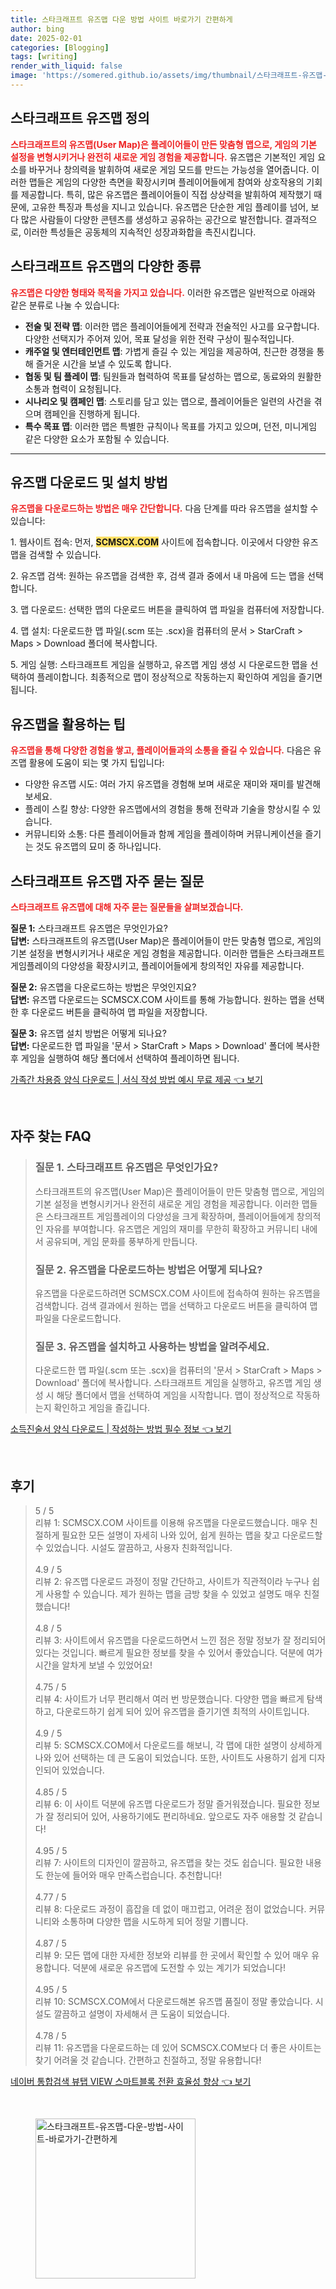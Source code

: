 ```yaml
---
title: 스타크래프트 유즈맵 다운 방법 사이트 바로가기 간편하게
author: bing
date: 2025-02-01
categories: [Blogging]
tags: [writing]
render_with_liquid: false
image: 'https://somered.github.io/assets/img/thumbnail/스타크래프트-유즈맵-다운-방법-사이트-바로가기-간편하게.webp'
---
```



<h2 id='유즈맵 정의'>스타크래프트 유즈맵 정의</h2>

<p><b><span style="color: #ee2323;">스타크래프트의 유즈맵(User Map)은 플레이어들이 만든 맞춤형 맵으로, 게임의 기본 설정을 변형시키거나 완전히 새로운 게임 경험을 제공합니다.</span></b> 유즈맵은 기본적인 게임 요소를 바꾸거나 창의력을 발휘하여 새로운 게임 모드를 만드는 가능성을 열어줍니다. 이러한 맵들은 게임의 다양한 측면을 확장시키며 플레이어들에게 참여와 상호작용의 기회를 제공합니다. 특히, 많은 유즈맵은 플레이어들이 직접 상상력을 발휘하여 제작했기 때문에, 고유한 특징과 특성을 지니고 있습니다. 유즈맵은 단순한 게임 플레이를 넘어, 보다 많은 사람들이 다양한 콘텐츠를 생성하고 공유하는 공간으로 발전합니다. 결과적으로, 이러한 특성들은 공동체의 지속적인 성장과화합을 촉진시킵니다.</p>

<h2 id='유즈맵의 종류'>스타크래프트 유즈맵의 다양한 종류</h2>

<p><b><span style="color: #ee2323;">유즈맵은 다양한 형태와 목적을 가지고 있습니다.</span></b> 이러한 유즈맵은 일반적으로 아래와 같은 분류로 나눌 수 있습니다:</p>

<ul>
    <li><b>전술 및 전략 맵</b>: 이러한 맵은 플레이어들에게 전략과 전술적인 사고를 요구합니다. 다양한 선택지가 주어져 있어, 목표 달성을 위한 전략 구상이 필수적입니다.</li>
    <li><b>캐주얼 및 엔터테인먼트 맵</b>: 가볍게 즐길 수 있는 게임을 제공하여, 친근한 경쟁을 통해 즐거운 시간을 보낼 수 있도록 합니다.</li>
    <li><b>협동 및 팀 플레이 맵</b>: 팀원들과 협력하여 목표를 달성하는 맵으로, 동료와의 원활한 소통과 협력이 요청됩니다.</li>
    <li><b>시나리오 및 캠페인 맵</b>: 스토리를 담고 있는 맵으로, 플레이어들은 일련의 사건을 겪으며 캠페인을 진행하게 됩니다.</li>
    <li><b>특수 목표 맵</b>: 이러한 맵은 특별한 규칙이나 목표를 가지고 있으며, 던전, 미니게임 같은 다양한 요소가 포함될 수 있습니다.</li>
</ul>

<hr />

<h2 id='유즈맵 다운로드와 설치'>유즈맵 다운로드 및 설치 방법</h2>

<p><b><span style="color: #ee2323;">유즈맵을 다운로드하는 방법은 매우 간단합니다.</span></b> 다음 단계를 따라 유즈맵을 설치할 수 있습니다:</p>

<p>1. 웹사이트 접속: 먼저, <b><span style="background-color: #ffe066;">SCMSCX.COM</span></b> 사이트에 접속합니다. 이곳에서 다양한 유즈맵을 검색할 수 있습니다.</p>

<p>2. 유즈맵 검색: 원하는 유즈맵을 검색한 후, 검색 결과 중에서 내 마음에 드는 맵을 선택합니다.</p>

<p>3. 맵 다운로드: 선택한 맵의 다운로드 버튼을 클릭하여 맵 파일을 컴퓨터에 저장합니다.</p>

<p>4. 맵 설치: 다운로드한 맵 파일(.scm 또는 .scx)을 컴퓨터의 문서 > StarCraft > Maps > Download 폴더에 복사합니다.</p>

<p>5. 게임 실행: 스타크래프트 게임을 실행하고, 유즈맵 게임 생성 시 다운로드한 맵을 선택하여 플레이합니다. 최종적으로 맵이 정상적으로 작동하는지 확인하여 게임을 즐기면 됩니다.</p>

<h2 id='유즈맵 활용 팁'>유즈맵을 활용하는 팁</h2>

<p><b><span style="color: #ee2323;">유즈맵을 통해 다양한 경험을 쌓고, 플레이어들과의 소통을 즐길 수 있습니다.</span></b> 다음은 유즈맵 활용에 도움이 되는 몇 가지 팁입니다:</p>

<ul>
    <li>다양한 유즈맵 시도: 여러 가지 유즈맵을 경험해 보며 새로운 재미와 재미를 발견해 보세요.</li>
    <li>플레이 스킬 향상: 다양한 유즈맵에서의 경험을 통해 전략과 기술을 향상시킬 수 있습니다.</li>
    <li>커뮤니티와 소통: 다른 플레이어들과 함께 게임을 플레이하며 커뮤니케이션을 즐기는 것도 유즈맵의 묘미 중 하나입니다.</li>
</ul>

<h2 id='자주 묻는 질문'>스타크래프트 유즈맵 자주 묻는 질문</h2>

<p><b><span style="color: #ee2323;">스타크래프트 유즈맵에 대해 자주 묻는 질문들을 살펴보겠습니다.</span></b></p>

<p><b>질문 1:</b> 스타크래프트 유즈맵은 무엇인가요?<br>
<b>답변:</b> 스타크래프트의 유즈맵(User Map)은 플레이어들이 만든 맞춤형 맵으로, 게임의 기본 설정을 변형시키거나 새로운 게임 경험을 제공합니다. 이러한 맵들은 스타크래프트 게임플레이의 다양성을 확장시키고, 플레이어들에게 창의적인 자유를 제공합니다.</p>

<p><b>질문 2:</b> 유즈맵을 다운로드하는 방법은 무엇인지요?<br>
<b>답변:</b> 유즈맵 다운로드는 SCMSCX.COM 사이트를 통해 가능합니다. 원하는 맵을 선택한 후 다운로드 버튼을 클릭하여 맵 파일을 저장합니다.</p>

<p><b>질문 3:</b> 유즈맵 설치 방법은 어떻게 되나요?<br>
<b>답변:</b> 다운로드한 맵 파일을 '문서 > StarCraft > Maps > Download' 폴더에 복사한 후 게임을 실행하여 해당 폴더에서 선택하여 플레이하면 됩니다.</p>


<p><a class="click-button" title="가족간 차용증 양식 다운로드 | 서식 작성 방법 예시 무료 제공" href="https://somered.github.io/posts/%EA%B0%80%EC%A1%B1%EA%B0%84-%EC%B0%A8%EC%9A%A9%EC%A6%9D-%EC%96%91%EC%8B%9D-%EB%8B%A4%EC%9A%B4%EB%A1%9C%EB%93%9C-%EC%84%9C%EC%8B%9D-%EC%9E%91%EC%84%B1-%EB%B0%A9%EB%B2%95-%EC%98%88%EC%8B%9C-%EB%AC%B4%EB%A3%8C-%EC%A0%9C%EA%B3%B5/" rel="dofollow">가족간 차용증 양식 다운로드 | 서식 작성 방법 예시 무료 제공 👈 보기</a></p><br>
<h2 id='자주_찾는_FAQ'>자주 찾는 FAQ</h2>
<div itemscope="" itemtype="https://schema.org/FAQPage"> 
<blockquote> 
<div itemscope="" itemprop="mainEntity" itemtype="https://schema.org/Question"> 
<h3 itemprop="name">질문 1. 스타크래프트 유즈맵은 무엇인가요?</h3> 
<div itemscope="" itemprop="acceptedAnswer" itemtype="https://schema.org/Answer"> 
<span itemprop="text"> 
<p>스타크래프트의 유즈맵(User Map)은 플레이어들이 만든 맞춤형 맵으로, 게임의 기본 설정을 변형시키거나 완전히 새로운 게임 경험을 제공합니다. 이러한 맵들은 스타크래프트 게임플레이의 다양성을 크게 확장하며, 플레이어들에게 창의적인 자유를 부여합니다. 유즈맵은 게임의 재미를 무한히 확장하고 커뮤니티 내에서 공유되며, 게임 문화를 풍부하게 만듭니다.</p> 
</span> 
</div> 
</div> 

<div itemscope="" itemprop="mainEntity" itemtype="https://schema.org/Question"> 
<h3 itemprop="name">질문 2. 유즈맵을 다운로드하는 방법은 어떻게 되나요?</h3> 
<div itemscope="" itemprop="acceptedAnswer" itemtype="https://schema.org/Answer"> 
<span itemprop="text"> 
<p>유즈맵을 다운로드하려면 SCMSCX.COM 사이트에 접속하여 원하는 유즈맵을 검색합니다. 검색 결과에서 원하는 맵을 선택하고 다운로드 버튼을 클릭하여 맵 파일을 다운로드합니다.</p> 
</span> 
</div> 
</div> 

<div itemscope="" itemprop="mainEntity" itemtype="https://schema.org/Question"> 
<h3 itemprop="name">질문 3. 유즈맵을 설치하고 사용하는 방법을 알려주세요.</h3> 
<div itemscope="" itemprop="acceptedAnswer" itemtype="https://schema.org/Answer"> 
<span itemprop="text"> 
<p>다운로드한 맵 파일(.scm 또는 .scx)을 컴퓨터의 '문서 > StarCraft > Maps > Download' 폴더에 복사합니다. 스타크래프트 게임을 실행하고, 유즈맵 게임 생성 시 해당 폴더에서 맵을 선택하여 게임을 시작합니다. 맵이 정상적으로 작동하는지 확인하고 게임을 즐깁니다.</p> 
</span> 
</div> 
</div> 

</blockquote> 
</div>
<p><a class="click-button" title="소득진술서 양식 다운로드 | 작성하는 방법 필수 정보" href="https://somered.github.io/posts/%EC%86%8C%EB%93%9D%EC%A7%84%EC%88%A0%EC%84%9C-%EC%96%91%EC%8B%9D-%EB%8B%A4%EC%9A%B4%EB%A1%9C%EB%93%9C-%EC%9E%91%EC%84%B1%ED%95%98%EB%8A%94-%EB%B0%A9%EB%B2%95-%ED%95%84%EC%88%98-%EC%A0%95%EB%B3%B4/" rel="dofollow">소득진술서 양식 다운로드 | 작성하는 방법 필수 정보 👈 보기</a></p><br>
<h2 id='후기'>후기</h2>
<div itemscope itemtype="https://schema.org/Product">
  <blockquote>
  <div itemprop="review" itemscope itemtype="https://schema.org/Review">
      <div itemprop="reviewRating" itemscope itemtype="https://schema.org/Rating"> <span itemprop="ratingValue">5</span> / <span itemprop="bestRating">5</span> </div>
      <span itemprop="reviewBody">리뷰 1: SCMSCX.COM 사이트를 이용해 유즈맵을 다운로드했습니다. 매우 친절하게 필요한 모든 설명이 자세히 나와 있어, 쉽게 원하는 맵을 찾고 다운로드할 수 있었습니다. 시설도 깔끔하고, 사용자 친화적입니다.</span>
  </div>
  <br>
  <div itemprop="review" itemscope itemtype="https://schema.org/Review">
      <div itemprop="reviewRating" itemscope itemtype="https://schema.org/Rating"> <span itemprop="ratingValue">4.9</span> / <span itemprop="bestRating">5</span> </div>
      <span itemprop="reviewBody">리뷰 2: 유즈맵 다운로드 과정이 정말 간단하고, 사이트가 직관적이라 누구나 쉽게 사용할 수 있습니다. 제가 원하는 맵을 금방 찾을 수 있었고 설명도 매우 친절했습니다!</span>
  </div>
  <br>
  <div itemprop="review" itemscope itemtype="https://schema.org/Review">
      <div itemprop="reviewRating" itemscope itemtype="https://schema.org/Rating"> <span itemprop="ratingValue">4.8</span> / <span itemprop="bestRating">5</span> </div>
      <span itemprop="reviewBody">리뷰 3: 사이트에서 유즈맵을 다운로드하면서 느낀 점은 정말 정보가 잘 정리되어 있다는 것입니다. 빠르게 필요한 정보를 찾을 수 있어서 좋았습니다. 덕분에 여가 시간을 알차게 보낼 수 있었어요!</span>
  </div>
  <br>
  <div itemprop="review" itemscope itemtype="https://schema.org/Review">
      <div itemprop="reviewRating" itemscope itemtype="https://schema.org/Rating"> <span itemprop="ratingValue">4.75</span> / <span itemprop="bestRating">5</span> </div>
      <span itemprop="reviewBody">리뷰 4: 사이트가 너무 편리해서 여러 번 방문했습니다. 다양한 맵을 빠르게 탐색하고, 다운로드하기 쉽게 되어 있어 유즈맵을 즐기기엔 최적의 사이트입니다.</span>
  </div>
  <br>
  <div itemprop="review" itemscope itemtype="https://schema.org/Review">
      <div itemprop="reviewRating" itemscope itemtype="https://schema.org/Rating"> <span itemprop="ratingValue">4.9</span> / <span itemprop="bestRating">5</span> </div>
      <span itemprop="reviewBody">리뷰 5: SCMSCX.COM에서 다운로드를 해보니, 각 맵에 대한 설명이 상세하게 나와 있어 선택하는 데 큰 도움이 되었습니다. 또한, 사이트도 사용하기 쉽게 디자인되어 있었습니다.</span>
  </div>
  <br>
  <div itemprop="review" itemscope itemtype="https://schema.org/Review">
      <div itemprop="reviewRating" itemscope itemtype="https://schema.org/Rating"> <span itemprop="ratingValue">4.85</span> / <span itemprop="bestRating">5</span> </div>
      <span itemprop="reviewBody">리뷰 6: 이 사이트 덕분에 유즈맵 다운로드가 정말 즐거워졌습니다. 필요한 정보가 잘 정리되어 있어, 사용하기에도 편리하네요. 앞으로도 자주 애용할 것 같습니다!</span>
  </div>
  <br>
  <div itemprop="review" itemscope itemtype="https://schema.org/Review">
      <div itemprop="reviewRating" itemscope itemtype="https://schema.org/Rating"> <span itemprop="ratingValue">4.95</span> / <span itemprop="bestRating">5</span> </div>
      <span itemprop="reviewBody">리뷰 7: 사이트의 디자인이 깔끔하고, 유즈맵을 찾는 것도 쉽습니다. 필요한 내용도 한눈에 들어와 매우 만족스럽습니다. 추천합니다!</span>
  </div>
  <br>
  <div itemprop="review" itemscope itemtype="https://schema.org/Review">
      <div itemprop="reviewRating" itemscope itemtype="https://schema.org/Rating"> <span itemprop="ratingValue">4.77</span> / <span itemprop="bestRating">5</span> </div>
      <span itemprop="reviewBody">리뷰 8: 다운로드 과정이 흠잡을 데 없이 매끄럽고, 어려운 점이 없었습니다. 커뮤니티와 소통하며 다양한 맵을 시도하게 되어 정말 기쁩니다.</span>
  </div>
  <br>
  <div itemprop="review" itemscope itemtype="https://schema.org/Review">
      <div itemprop="reviewRating" itemscope itemtype="https://schema.org/Rating"> <span itemprop="ratingValue">4.87</span> / <span itemprop="bestRating">5</span> </div>
      <span itemprop="reviewBody">리뷰 9: 모든 맵에 대한 자세한 정보와 리뷰를 한 곳에서 확인할 수 있어 매우 유용합니다. 덕분에 새로운 유즈맵에 도전할 수 있는 계기가 되었습니다!</span>
  </div>
  <br>
  <div itemprop="review" itemscope itemtype="https://schema.org/Review">
      <div itemprop="reviewRating" itemscope itemtype="https://schema.org/Rating"> <span itemprop="ratingValue">4.95</span> / <span itemprop="bestRating">5</span> </div>
      <span itemprop="reviewBody">리뷰 10: SCMSCX.COM에서 다운로드해본 유즈맵 품질이 정말 좋았습니다. 시설도 깔끔하고 설명이 자세해서 큰 도움이 되었습니다.</span>
  </div>
  <br>
  <div itemprop="review" itemscope itemtype="https://schema.org/Review">
      <div itemprop="reviewRating" itemscope itemtype="https://schema.org/Rating"> <span itemprop="ratingValue">4.78</span> / <span itemprop="bestRating">5</span> </div>
      <span itemprop="reviewBody">리뷰 11: 유즈맵을 다운로드하는 데 있어 SCMSCX.COM보다 더 좋은 사이트는 찾기 어려울 것 같습니다. 간편하고 친절하고, 정말 유용합니다!</span>
  </div>
  </blockquote>
</div>
<p><a class="click-button" title="네이버 통합검색 뷰탭 VIEW 스마트블록 전환 효율성 향상" href="https://somered.github.io/posts/%EB%84%A4%EC%9D%B4%EB%B2%84-%ED%86%B5%ED%95%A9%EA%B2%80%EC%83%89-%EB%B7%B0%ED%83%AD-VIEW-%EC%8A%A4%EB%A7%88%ED%8A%B8%EB%B8%94%EB%A1%9D-%EC%A0%84%ED%99%98-%ED%9A%A8%EC%9C%A8%EC%84%B1-%ED%96%A5%EC%83%81/" rel="dofollow">네이버 통합검색 뷰탭 VIEW 스마트블록 전환 효율성 향상 👈 보기</a></p><br>
<figure class="image"><img src="https://somered.github.io/assets/img/thumbnail/스타크래프트-유즈맵-다운-방법-사이트-바로가기-간편하게.webp" alt="스타크래프트-유즈맵-다운-방법-사이트-바로가기-간편하게" width="256" height="256"></figure>